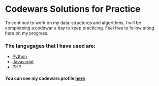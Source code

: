 # Codewars Solutions for Practice 

To continue to work on my data-structures and algorithms, I will be completeing a codewar a day to keep practicing. Feel free to follow along here on my progress. 

### The langugages that I have used are: 
* [Python](https://github.com/KaniahDunn/codewars-solutions/tree/master/Python%20) 
* [Javascript](https://github.com/KaniahDunn/codewars-solutions/tree/master/Javascript%20) 
* PHP


#### You can see my codewars profile [here](https://www.codewars.com/users/kaniahdunn)